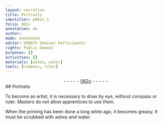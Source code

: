 ```yaml
---
layout: narrative
title: Portraits
identifier: p062v_1
folio: 062v
annotation: no
author:
mode: annotated
editor: GR8975 Seminar Participants
rights: Public Domain
purposes: []
activities: []
materials: [ashes, water]
tools: [compass, ruler]
---
```


 <div class="folio" align="center">- - - - - <a href="http://gallica.bnf.fr/ark:/12148/btv1b9059316c/f130.item" target="_blank">062v</a> - - - - - </div> 
## Portraits

 
To become an artist, it is necessary to draw by eye, without <span class="tool">compass</span> or <span class="tool">ruler</span>. Masters do not allow apprentices to use them. 
 
When the priming has been done a long while ago, it becomes greasy. It must be scrubbed with <span class="material">ashes</span> and <span class="material">water</span>. 
 